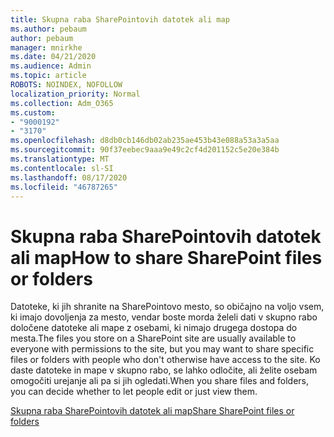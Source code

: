 ```yaml
---
title: Skupna raba SharePointovih datotek ali map
ms.author: pebaum
author: pebaum
manager: mnirkhe
ms.date: 04/21/2020
ms.audience: Admin
ms.topic: article
ROBOTS: NOINDEX, NOFOLLOW
localization_priority: Normal
ms.collection: Adm_O365
ms.custom:
- "9000192"
- "3170"
ms.openlocfilehash: d8db0cb146db02ab235ae453b43e088a53a3a5aa
ms.sourcegitcommit: 90f37eebec9aaa9e49c2cf4d201152c5e20e384b
ms.translationtype: MT
ms.contentlocale: sl-SI
ms.lasthandoff: 08/17/2020
ms.locfileid: "46787265"
---
```

# <a name="how-to-share-sharepoint-files-or-folders"></a><span data-ttu-id="86665-102">Skupna raba SharePointovih datotek ali map</span><span class="sxs-lookup"><span data-stu-id="86665-102">How to share SharePoint files or folders</span></span>

<span data-ttu-id="86665-103">Datoteke, ki jih shranite na SharePointovo mesto, so običajno na voljo vsem, ki imajo dovoljenja za mesto, vendar boste morda želeli dati v skupno rabo določene datoteke ali mape z osebami, ki nimajo drugega dostopa do mesta.</span><span class="sxs-lookup"><span data-stu-id="86665-103">The files you store on a SharePoint site are usually available to everyone with permissions to the site, but you may want to share specific files or folders with people who don't otherwise have access to the site.</span></span> <span data-ttu-id="86665-104">Ko daste datoteke in mape v skupno rabo, se lahko odločite, ali želite osebam omogočiti urejanje ali pa si jih ogledati.</span><span class="sxs-lookup"><span data-stu-id="86665-104">When you share files and folders, you can decide whether to let people edit or just view them.</span></span>

[<span data-ttu-id="86665-105">Skupna raba SharePointovih datotek ali map</span><span class="sxs-lookup"><span data-stu-id="86665-105">Share SharePoint files or folders</span></span>](https://support.office.com/article/1fe37332-0f9a-4719-970e-d2578da4941c)
